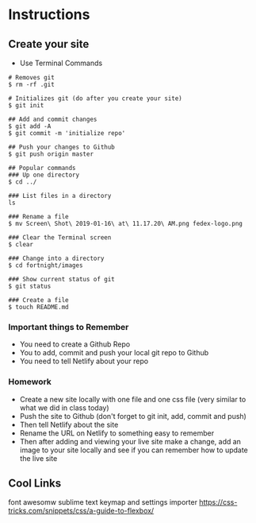 # Instructions

## Create your site
* Use Terminal Commands

```
# Removes git
$ rm -rf .git

# Initializes git (do after you create your site)
$ git init

## Add and commit changes
$ git add -A
$ git commit -m 'initialize repo'

## Push your changes to Github
$ git push origin master

## Popular commands
### Up one directory
$ cd ../

### List files in a directory
ls

### Rename a file
$ mv Screen\ Shot\ 2019-01-16\ at\ 11.17.20\ AM.png fedex-logo.png

### Clear the Terminal screen
$ clear

### Change into a directory
$ cd fortnight/images

### Show current status of git
$ git status

### Create a file
$ touch README.md
```

### Important things to Remember
* You need to create a Github Repo
* You to add, commit and push your local git repo to Github
* You need to tell Netlify about your repo

### Homework
* Create a new site locally with one file and one css file (very similar to what we did in class today)
* Push the site to Github (don't forget to git init, add, commit and push)
* Then tell Netlify about the site
* Rename the URL on Netlify to something easy to remember
* Then after adding and viewing your live site make a change, add an image to your site locally and see if you can remember how to update the live site


## Cool Links
font awesomw
sublime text keymap and settings importer
https://css-tricks.com/snippets/css/a-guide-to-flexbox/
